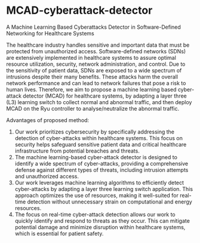 # MCAD-cyberattack-detector
A Machine Learning Based Cyberattacks Detector in Software-Defined Networking for Healthcare Systems

The healthcare industry handles sensitive and important data that must be protected from unauthorized access. Software-defined networks (SDNs) are extensively implemented in healthcare systems to assure optimal resource utilization, security, network administration, and control. Due to the sensitivity of patient data, SDNs are exposed to a wide spectrum of intrusions despite their many benefits. These attacks harm the overall network performance and can lead to network failures that pose a risk to human lives. Therefore, we aim to propose a machine learning based cyber-attack detector (MCAD) for healthcare systems, by adapting a layer three (L3) learning switch to collect normal and abnormal traffic, and then deploy MCAD on the Ryu controller to analyse/neutralize the abnormal traffic.

Advantages of proposed method:
1.	Our work prioritizes cybersecurity by specifically addressing the detection of cyber-attacks within healthcare systems. This focus on security helps safeguard sensitive patient data and critical healthcare infrastructure from potential breaches and threats. 
2.	The machine learning-based cyber-attack detector is designed to identify a wide spectrum of cyber-attacks, providing a comprehensive defense against different types of threats, including intrusion attempts and unauthorized access.
3.	Our work leverages machine learning algorithms to efficiently detect cyber-attacks by adapting a layer three learning switch application. This approach optimizes the use of resources, making it well-suited for real-time detection without unnecessary strain on computational and energy resources.
4.	The focus on real-time cyber-attack detection allows our work to quickly identify and respond to threats as they occur. This can mitigate potential damage and minimize disruption within healthcare systems, which is essential for patient safety. 
